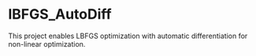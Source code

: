 # lBFGS_AutoDiff
This project enables LBFGS  optimization with automatic differentiation for non-linear optimization.
